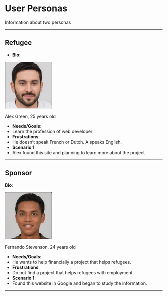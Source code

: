 # User Personas

<!-- some introduction -->

Information about two personas

---

<!-- a persona -->

## Refugee

- **Bio**:

![Alex Green](../public/alex-green.png)

Alex Green, 25 years old

- **Needs/Goals**:
- Learn the profession of web developer
- **Frustrations**:
- He doesn’t speak French or Dutch. A speaks English.
- **Scenario 1**:
- Alex found this site and planning to learn more about the project

---

<!-- more personas ... -->

<!-- a persona -->

## Sponsor

**Bio**:

![Fernando Stevenson](../public/fernando-stevenson.png)

Fernando Stevenson, 24 years old

- **Needs/Goals**:
- He wants to help financially a project that helps refugees.
- **Frustrations**:
- Do not find a project that helps refugees with employment.
- **Scenario 1**:
- Found this website in Google and began to study the information.

---
